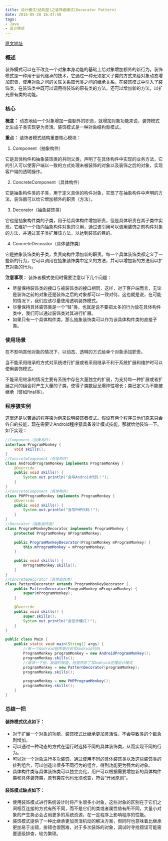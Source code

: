 ```yaml
---
title: 设计模式(结构型)之装饰者模式(Decorator Pattern)
date: 2016-05-28 16:47:50
tags:
- Java
- 设计模式
---
```


[原文地址](http://blog.csdn.net/yanbober)

### 概述

装饰模式可以在不改变一个对象本身功能的基础上给对象增加额外的新行为。装饰模式是一种用于替代继承的技术，它通过一种无须定义子类的方式来给对象动态增加职责，使用对象之间的关联关系取代类之间的继承关系。在装饰模式中引入了装饰类，在装饰类中既可以调用待装饰的原有类的方法，还可以增加新的方法，以扩充原有类的功能。

<!--more-->

### 核心

**概念：** 动态地给一个对象增加一些额外的职责，就增加对象功能来说，装饰模式比生成子类实现更为灵活。装饰模式是一种对象结构型模式。

**重点：** 装饰者模式结构重要核心模块：

1. Component（抽象构件）

  它是具体构件和抽象装饰类的共同父类，声明了在具体构件中实现的业务方法，它的引入可以使客户端以一致的方式处理未被装饰的对象以及装饰之后的对象，实现客户端的透明操作。

2. ConcreteComponent（具体构件）

  它是抽象构件类的子类，用于定义具体的构件对象，实现了在抽象构件中声明的方法，装饰器可以给它增加额外的职责（方法）。

3. Decorator（抽象装饰类）

  它也是抽象构件类的子类，用于给具体构件增加职责，但是具体职责在其子类中实现。它维护一个指向抽象构件对象的引用，通过该引用可以调用装饰之前构件对象的方法，并通过其子类扩展该方法，以达到装饰的目的。

4. ConcreteDecorator（具体装饰类）

  它是抽象装饰类的子类，负责向构件添加新的职责。每一个具体装饰类都定义了一些新的行为，它可以调用在抽象装饰类中定义的方法，并可以增加新的方法用以扩充对象的行为。

**注意事项：** 装饰者模式使用时需要注意以下几个问题：

- 尽量保持装饰类的接口与被装饰类的接口相同，这样，对于客户端而言，无论是装饰之前的对象还是装饰之后的对象都可以一致对待。这也就是说，在可能的情况下，我们应该尽量使用透明装饰模式。
- 尽量保持具体装饰类是一个“轻”类，也就是说不要把太多的行为放在具体构件类中，我们可以通过装饰类对其进行扩展。
- 如果只有一个具体构件类，那么抽象装饰类可以作为该具体构件类的直接子类。

### 使用场景

在不影响其他对象的情况下，以动态、透明的方式给单个对象添加职责。

当不能采用继承的方式对系统进行扩展或者采用继承不利于系统扩展和维护时可以使用装饰模式。

不能采用继承的情况主要有系统中存在大量独立的扩展，为支持每一种扩展或者扩展之间的组合将产生大量的子类，使得子类数目呈爆炸性增长；类已定义为不能被继承（譬如final类）。

### 程序猿实例

这里还是以苦逼的程序猿为例来说明装饰者模式。假设有两个程序员他们原来只会各自的技能，现在需要让Android程序猿具备设计模式技能，那就给他装饰一下。如下实现：

```Java
//Component（抽象构件）
interface ProgramMonkey {
    void skills();
}
//ConcreteComponent（具体构件）
class AndroidProgramMonkey implements ProgramMonkey {
    @Override
    public void skills() {
        System.out.println("会写Android代码！");
    }
}
//ConcreteComponent（具体构件）
class PHPProgramMonkey implements ProgramMonkey {
    @Override
    public void skills() {
        System.out.println("会写PHP代码！");
    }
}
//Decorator（抽象装饰类）
class ProgramMonkeyDecorator implements ProgramMonkey {
    protected ProgramMonkey mProgramMonkey;

    public ProgramMonkeyDecorator(ProgramMonkey mProgramMonkey) {
        this.mProgramMonkey = mProgramMonkey;
    }

    public void skills() {
        mProgramMonkey.skills();
    }
}
//ConcreteDecorator（具体装饰类）
class PatternDecorator extends ProgramMonkeyDecorator {
    public PatternDecorator(ProgramMonkey mProgramMonkey) {
        super(mProgramMonkey);
    }

    @Override
    public void skills() {
        super.skills();
        System.out.println("会设计模式！");
    }
}

public class Main {
    public static void main(String[] args) {
        //有一个Android程序猿只会写Android代码
        ProgramMonkey programMonkey = new AndroidProgramMonkey();
        programMonkey.skills();
        //装饰一下他，装逼的技能，他竟然除了写Android还懂设计模式
        programMonkey = new PatternDecorator(programMonkey);
        programMonkey.skills();

        programMonkey = new PHPProgramMonkey();
        programMonkey.skills();
    }
}
```

### 总结一把

#### 装饰模式优点如下：

- 对于扩展一个对象的功能，装饰模式比继承更加灵活性，不会导致类的个数急剧增加。
- 可以通过一种动态的方式在运行时选择不同的具体装饰类，从而实现不同的行为。
- 可以对一个对象进行多次装饰，通过使用不同的具体装饰类以及这些装饰类的排列组合，可以创造出很多不同行为的组合，得到功能更为强大的对象。
- 具体构件类与具体装饰类可以独立变化，用户可以根据需要增加新的具体构件类和具体装饰类，原有类库代码无须改变，符合“开闭原则”。

#### 装饰模式缺点如下：

- 使用装饰模式进行系统设计时将产生很多小对象，这些对象的区别在于它们之间相互连接的方式有所不同，而不是它们的类或者属性值有所不同，大量小对象的产生势必会占用更多的系统资源，在一定程序上影响程序的性能。
- 装饰模式提供了一种比继承更加灵活机动的解决方案，但同时也意味着比继承更加易于出错，排错也很困难，对于多次装饰的对象，调试时寻找错误可能需要逐级排查，较为繁琐。
